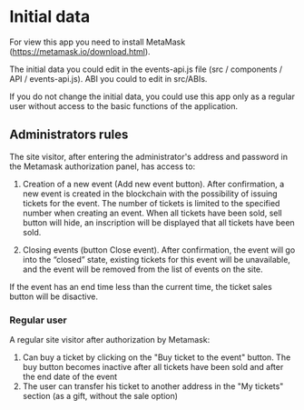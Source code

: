 # Initial data

For view this app you need to install MetaMask (https://metamask.io/download.html).

The initial data you could edit in the events-api.js file (src / components / API / events-api.js).
ABI you could to edit in src/ABIs.

If you do not change the initial data, you could use this app only as a regular user without access to the basic functions of the application.

## Administrators rules 

The site visitor, after entering the administrator's address and password in the Metamask authorization panel, has access to:

1. Creation of a new event (Add new event button). 
After confirmation, a new event is created in the blockchain with the possibility of issuing tickets for the event. 
The number of tickets is limited to the specified number when creating an event. 
When all tickets have been sold, sell button will hide, an inscription will be displayed that all tickets have been sold.

2. Closing events (button Close event). 
After confirmation, the event will go into the “closed” state, existing tickets for this event will be unavailable, 
and the event will be removed from the list of events on the site.

If the event has an end time less than the current time, the ticket sales button will be disactive.


###  Regular user 

A regular site visitor after authorization by Metamask:

1. Can buy a ticket by clicking on the "Buy ticket to the event" button. 
The buy button becomes inactive after all tickets have been sold and after the end date of the event
2. The user can transfer his ticket to another address in the "My tickets" section (as a gift, without the sale option)
